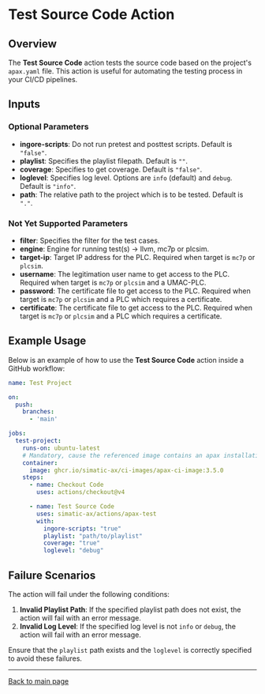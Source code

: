 # Test Source Code Action

## Overview

The **Test Source Code** action tests the source code based on the project's `apax.yaml` file. This action is useful for automating the testing process in your CI/CD pipelines.

## Inputs

### Optional Parameters

- **ingore-scripts**: Do not run pretest and posttest scripts. Default is `"false"`.
- **playlist**: Specifies the playlist filepath. Default is `""`.
- **coverage**: Specifies to get coverage. Default is `"false"`.
- **loglevel**: Specifies log level. Options are `info` (default) and `debug`. Default is `"info"`.
- **path**: The relative path to the project which is to be tested. Default is `"."`.

### Not Yet Supported Parameters

- **filter**: Specifies the filter for the test cases.
- **engine**: Engine for running test(s) -> llvm, mc7p or plcsim.
- **target-ip**: Target IP address for the PLC. Required when target is `mc7p` or `plcsim`.
- **username**: The legitimation user name to get access to the PLC. Required when target is `mc7p` or `plcsim` and a UMAC-PLC.
- **password**: The certificate file to get access to the PLC. Required when target is `mc7p` or `plcsim` and a PLC which requires a certificate.
- **certificate**: The certificate file to get access to the PLC. Required when target is `mc7p` or `plcsim` and a PLC which requires a certificate.

## Example Usage

Below is an example of how to use the **Test Source Code** action inside a GitHub workflow:

```yaml
name: Test Project

on:
  push:
    branches:
      - 'main'

jobs:
  test-project:
    runs-on: ubuntu-latest
    # Mandatory, cause the referenced image contains an apax installation
    container:
      image: ghcr.io/simatic-ax/ci-images/apax-ci-image:3.5.0
    steps:
      - name: Checkout Code
        uses: actions/checkout@v4

      - name: Test Source Code
        uses: simatic-ax/actions/apax-test 
        with:
          ingore-scripts: "true"
          playlist: "path/to/playlist"
          coverage: "true"
          loglevel: "debug"
```

## Failure Scenarios

The action will fail under the following conditions:

1. **Invalid Playlist Path**: If the specified playlist path does not exist, the action will fail with an error message.
2. **Invalid Log Level**: If the specified log level is not `info` or `debug`, the action will fail with an error message.


Ensure that the `playlist` path exists and the `loglevel` is correctly specified to avoid these failures.

---
[Back to main page](../README.md)